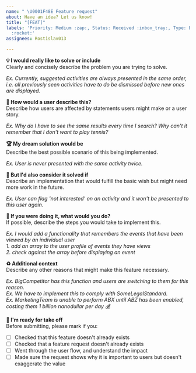 ```yaml
---
name: " \U0001F48E Feature request"
about: Have an idea? Let us know!
title: "[FEAT]"
labels: 'Priority: Medium :zap:, Status: Received :inbox_tray:, Type: Enhancement
  :rocket:'
assignees: Rostislav013

---
```


**💡 I would really like to solve or include**   
Clearly and concisely describe the problem you are trying to solve.   

*Ex. Currently, suggested activities are always presented in the same order, i.e. all previously seen activities have to do be dismissed before new ones are displayed.*   

**👶 How would a user describe this?**   
Describe how users are affected by statements users might make or a user story.  
  
  
*Ex. Why do I have  to see the same results every time I search? Why can't it remember that I don't want to play tennis?*   

**🏆 My dream solution would be**  
Describe the best possible scenario of this being implemented.  

*Ex. User is never presented with the same activity twice.*  

**:2nd_place_medal: But I'd also consider it solved if**    
Describe an implementation that would fulfill the basic wish but might need more work in the future.  

*Ex. User can flag 'not interested' on an activity and it won't be presented to this user again.*  

**💭 If you were doing it, what would you do?**   
If possible, describe the steps you would take to implement this.   

*Ex. I would add a functionality that remembers the events that have been viewed by an individual user*   
*1. add an array to the user profile of events they have views*   
*2. check against the array before displaying an event*    

**♻️ Additional context**  
Describe any other reasons that might make this feature necessary.  

*Ex. BigCompetitor has this function and users are switching to them for this reason.*    
*Ex. We have to implement this to comply with SomeLegalStandard.*    
*Ex. MarketingTeam is unable to perform ABX until ABZ has been enabled, costing them 1 billion nanodullar per day 💰*

**🚀 I'm ready for take off**  
Before submitting, please mark if you:  
- [ ] Checked that this feature doesn't already exists  
- [ ] Checked that a feature request doesn't already exists  
- [ ] Went through the user flow, and understand the impact  
- [ ] Made sure the request shows why it is important to users but doesn't exaggerate the value
